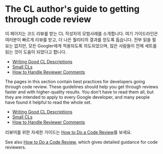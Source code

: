 # The CL author's guide to getting through code review

이 페이지는 코드 리뷰를 받는 CL 작성자의 모범사례를 소개합니다.
여기 가이드라인은 여러분이 빠르게 리뷰를 받고, 더 나은 퀄리티의 결과를 얻도록 돕습니다.
전부 읽을 필요는 없지만, 모든 Googler에게 적용되도록 의도되었으며,
많은 사람들이 전체 세트를 읽는 것이 도움이 되었다고 합니다. 

-   [Writing Good CL Descriptions](cl-descriptions.md)
-   [Small CLs](small-cls.md)
-   [How to Handle Reviewer Comments](handling-comments.md)

The pages in this section contain best practices for developers going through
code review. These guidelines should help you get through reviews faster and
with higher-quality results. You don't have to read them all, but they are
intended to apply to every Google developer, and many people have found it
helpful to read the whole set.

-   [Writing Good CL Descriptions](cl-descriptions.md)
-   [Small CLs](small-cls.md)
-   [How to Handle Reviewer Comments](handling-comments.md)

리뷰어를 위한 자세한 가이드는 [How to Do a Code Review](../review/)를 보세요.

See also [How to Do a Code Review](../reviewer/), which gives detailed guidance
for code reviewers.
